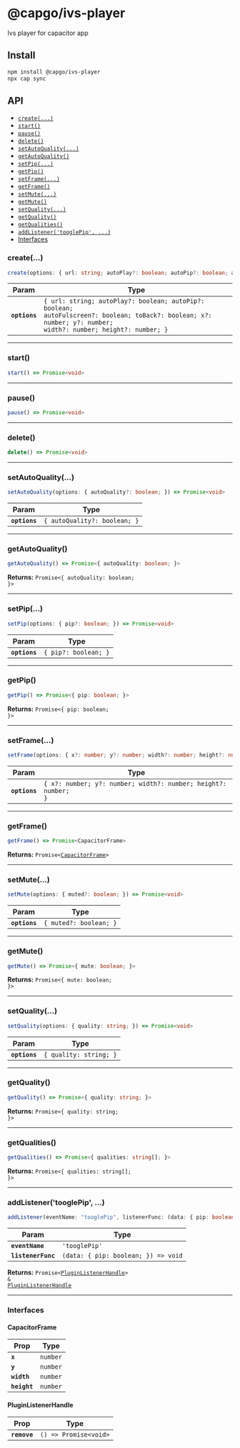 # @capgo/ivs-player

Ivs player for capacitor app

## Install

```bash
npm install @capgo/ivs-player
npx cap sync
```


## API

<docgen-index>

* [`create(...)`](#create)
* [`start()`](#start)
* [`pause()`](#pause)
* [`delete()`](#delete)
* [`setAutoQuality(...)`](#setautoquality)
* [`getAutoQuality()`](#getautoquality)
* [`setPip(...)`](#setpip)
* [`getPip()`](#getpip)
* [`setFrame(...)`](#setframe)
* [`getFrame()`](#getframe)
* [`setMute(...)`](#setmute)
* [`getMute()`](#getmute)
* [`setQuality(...)`](#setquality)
* [`getQuality()`](#getquality)
* [`getQualities()`](#getqualities)
* [`addListener('tooglePip', ...)`](#addlistenertooglepip)
* [Interfaces](#interfaces)

</docgen-index>

<docgen-api>
<!--Update the source file JSDoc comments and rerun docgen to update the docs below-->

### create(...)

```typescript
create(options: { url: string; autoPlay?: boolean; autoPip?: boolean; autoFulscreen?: boolean; toBack?: boolean; x?: number; y?: number; width?: number; height?: number; }) => Promise<void>
```

| Param         | Type                                                                                                                                                                     |
| ------------- | ------------------------------------------------------------------------------------------------------------------------------------------------------------------------ |
| **`options`** | <code>{ url: string; autoPlay?: boolean; autoPip?: boolean; autoFulscreen?: boolean; toBack?: boolean; x?: number; y?: number; width?: number; height?: number; }</code> |

--------------------


### start()

```typescript
start() => Promise<void>
```

--------------------


### pause()

```typescript
pause() => Promise<void>
```

--------------------


### delete()

```typescript
delete() => Promise<void>
```

--------------------


### setAutoQuality(...)

```typescript
setAutoQuality(options: { autoQuality?: boolean; }) => Promise<void>
```

| Param         | Type                                    |
| ------------- | --------------------------------------- |
| **`options`** | <code>{ autoQuality?: boolean; }</code> |

--------------------


### getAutoQuality()

```typescript
getAutoQuality() => Promise<{ autoQuality: boolean; }>
```

**Returns:** <code>Promise&lt;{ autoQuality: boolean; }&gt;</code>

--------------------


### setPip(...)

```typescript
setPip(options: { pip?: boolean; }) => Promise<void>
```

| Param         | Type                            |
| ------------- | ------------------------------- |
| **`options`** | <code>{ pip?: boolean; }</code> |

--------------------


### getPip()

```typescript
getPip() => Promise<{ pip: boolean; }>
```

**Returns:** <code>Promise&lt;{ pip: boolean; }&gt;</code>

--------------------


### setFrame(...)

```typescript
setFrame(options: { x?: number; y?: number; width?: number; height?: number; }) => Promise<void>
```

| Param         | Type                                                                      |
| ------------- | ------------------------------------------------------------------------- |
| **`options`** | <code>{ x?: number; y?: number; width?: number; height?: number; }</code> |

--------------------


### getFrame()

```typescript
getFrame() => Promise<CapacitorFrame>
```

**Returns:** <code>Promise&lt;<a href="#capacitorframe">CapacitorFrame</a>&gt;</code>

--------------------


### setMute(...)

```typescript
setMute(options: { muted?: boolean; }) => Promise<void>
```

| Param         | Type                              |
| ------------- | --------------------------------- |
| **`options`** | <code>{ muted?: boolean; }</code> |

--------------------


### getMute()

```typescript
getMute() => Promise<{ mute: boolean; }>
```

**Returns:** <code>Promise&lt;{ mute: boolean; }&gt;</code>

--------------------


### setQuality(...)

```typescript
setQuality(options: { quality: string; }) => Promise<void>
```

| Param         | Type                              |
| ------------- | --------------------------------- |
| **`options`** | <code>{ quality: string; }</code> |

--------------------


### getQuality()

```typescript
getQuality() => Promise<{ quality: string; }>
```

**Returns:** <code>Promise&lt;{ quality: string; }&gt;</code>

--------------------


### getQualities()

```typescript
getQualities() => Promise<{ qualities: string[]; }>
```

**Returns:** <code>Promise&lt;{ qualities: string[]; }&gt;</code>

--------------------


### addListener('tooglePip', ...)

```typescript
addListener(eventName: "tooglePip", listenerFunc: (data: { pip: boolean; }) => void) => Promise<PluginListenerHandle> & PluginListenerHandle
```

| Param              | Type                                              |
| ------------------ | ------------------------------------------------- |
| **`eventName`**    | <code>'tooglePip'</code>                          |
| **`listenerFunc`** | <code>(data: { pip: boolean; }) =&gt; void</code> |

**Returns:** <code>Promise&lt;<a href="#pluginlistenerhandle">PluginListenerHandle</a>&gt; & <a href="#pluginlistenerhandle">PluginListenerHandle</a></code>

--------------------


### Interfaces


#### CapacitorFrame

| Prop         | Type                |
| ------------ | ------------------- |
| **`x`**      | <code>number</code> |
| **`y`**      | <code>number</code> |
| **`width`**  | <code>number</code> |
| **`height`** | <code>number</code> |


#### PluginListenerHandle

| Prop         | Type                                      |
| ------------ | ----------------------------------------- |
| **`remove`** | <code>() =&gt; Promise&lt;void&gt;</code> |

</docgen-api>
